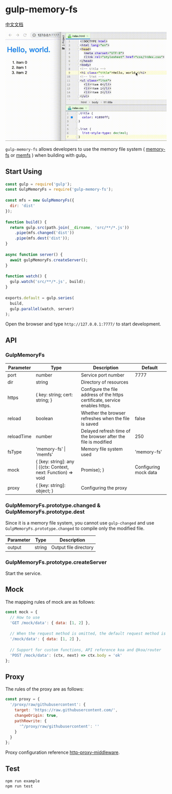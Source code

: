 # gulp-memory-fs

[中文文档](README_zhCN.md)

![](demonstrate.gif)

`gulp-memory-fs` allows developers to use the memory file system ( [memory-fs](https://github.com/webpack/memory-fs) or [memfs](https://github.com/streamich/memfs) ) when building with gulp。

## Start Using

```javascript
const gulp = require('gulp');
const GulpMemoryFs = require('gulp-memory-fs');

const mfs = new GulpMemoryFs({
  dir: 'dist'
});

function build() {
  return gulp.src(path.join(__dirname, 'src/**/*.js'))
    .pipe(mfs.changed('dist'))
    .pipe(mfs.dest('dist'));
}

async function server() {
  await gulpMemoryFs.createServer();
}

function watch() {
  gulp.watch('src/**/*.js', build);
}

exports.default = gulp.series(
  build,
  gulp.parallel(watch, server)
);
```

Open the browser and type `http://127.0.0.1:7777/` to start development.

## API

### GulpMemoryFs

| Parameter  | Type                           | Description                                                                    | Default     |
| ---        | ---                            | ---                                                                            | ---         |
| port       | number                         | Service port number                                                            | 7777        |
| dir        | string                         | Directory of resources                                                         | &nbsp;      |
| https      | { key: string; cert: string; } | Configure the file address of the https certificate, service enables https.    | &nbsp;      |
| reload     | boolean                        | Whether the browser refreshes when the file is saved                           | false       |
| reloadTime | number                         | Delayed refresh time of the browser after the file is modified                 | 250         |
| fsType     | 'memory-fs' &#124; 'memfs'     | Memory file system used                                                        | 'memory-fs' |
| mock       | { [key: string]: any &#124; ((ctx: Context, next: Function) => void | Promise<void>); } | Configuring mock data | &nbsp;      |
| proxy      | { [key: string]: object; }     | Configuring the proxy                                                          | &nbsp;      |

### GulpMemoryFs.prototype.changed & GulpMemoryFs.prototype.dest

Since it is a memory file system, you cannot use `gulp-changed` and use `GulpMemoryFs.prototype.changed` to compile only the modified file.

| Parameter | Type   | Description           |
| ---       | ---    | ---                   |
| output    | string | Output file directory |

### GulpMemoryFs.prototype.createServer

Start the service.

## Mock

The mapping rules of mock are as follows:

```javascript
const mock = {
  // How to use
  'GET /mock/data': { data: [1, 2] },

  // When the request method is omitted, the default request method is GET
  '/mock/data': { data: [1, 2] },

  // Support for custom functions, API reference koa and @koa/router
  'POST /mock/data': (ctx, next) => ctx.body = 'ok'
};
```

## Proxy

The rules of the proxy are as follows:

```javascript
const proxy = {
  '/proxy/raw/githubusercontent': {
    target: 'https://raw.githubusercontent.com/',
    changeOrigin: true,
    pathRewrite: {
      '^/proxy/raw/githubusercontent': ''
    }
  }
};
```

Proxy configuration reference [http-proxy-middleware](https://github.com/chimurai/http-proxy-middleware).

## Test

```
npm run example
npm run test
```